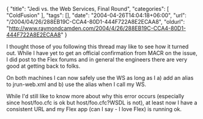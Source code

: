 {
	"title": "Jedi vs. the Web Services, Final Round",
	"categories": [
		"ColdFusion"
	],
	"tags": [],
	"date": "2004-04-26T14:04:18+06:00",
	"url": "/2004/04/26/288EB19C-CCA4-80D1-444F722A8E2ECAA8",
	"oldurl": "http://www.raymondcamden.com/2004/4/26/288EB19C-CCA4-80D1-444F722A8E2ECAA8"
}

I thought those of you following this thread may like to see how it turned out. While I have yet to get an official confirmation from MACR on the issue, I did post to the Flex forums and in general the engineers there are very good at getting back to folks.

On both machines I can now safely use the WS as long as I a) add an alias to jrun-web.xml and b) use the alias when I call my WS.

While I'd still like to know more about why this error occurs (especially since host/foo.cfc is ok but host/foo.cfc?WSDL is not), at least now I have a consistent URL and my Flex app (can I say - I love Flex) is running ok.